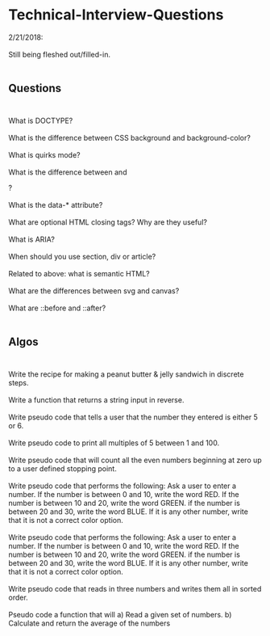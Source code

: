 # Technical-Interview-Questions

2/21/2018: <br></br>
Still being fleshed out/filled-in.<br></br>

## Questions<br></br>
What is DOCTYPE?<br></br>
What is the difference between CSS background and background-color?<br></br>
What is quirks mode?<br></br>
What is the difference between <span> and <div>?<br></br>
What is the data-* attribute?<br></br>
What are optional HTML closing tags? Why are they useful?<br></br>
What is ARIA?<br></br>
When should you use section, div or article?<br></br>
Related to above: what is semantic HTML?<br></br>
What are the differences between svg and canvas?<br></br>
What are ::before and ::after?<br></br>

## Algos<br></br>
Write the recipe for making a peanut butter & jelly sandwich in discrete steps.<br></br>
Write a function that returns a string input in reverse.<br></br>
Write pseudo code that tells a user that the number they entered is either 5 or 6.<br></br>
Write pseudo code to print all multiples of 5 between 1 and 100.<br></br>
Write pseudo code that will count all the even numbers beginning at zero up to a user defined stopping point.<br></br>
Write pseudo code that performs the following: 
Ask a user to enter a number. If the number is between 0 and 10, write the word RED. If the number is between 10 and 20, write the word GREEN. if the number is between 20 and 30, write the word BLUE. If it is any other number, write that it is not a correct color option.<br></br>
Write pseudo code that performs the following: Ask a user to enter a number. If the number is between 0 and 10, write the word RED. If the number is between 10 and 20, write the word GREEN. if the number is between 20 and 30, write the word BLUE. If it is any other number, write that it is not a correct color option.<br></br>
Write pseudo code that reads in three numbers and writes them all in sorted order.<br></br>
Pseudo code a function that will
a) Read a given set of numbers. 
b) Calculate and return the average of the numbers<br></br>
